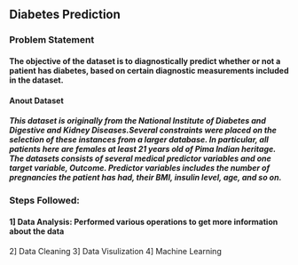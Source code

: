 
## Diabetes Prediction
### Problem Statement
#### The objective of the dataset is to diagnostically predict whether or not a patient has diabetes, based on certain diagnostic measurements included in the dataset.

#### Anout Dataset
##### This dataset is originally from the National Institute of Diabetes and Digestive and Kidney Diseases.Several constraints were placed on the selection of these instances from a larger database. In particular, all patients here are females at least 21 years old of Pima Indian heritage. The datasets consists of several medical predictor variables and one target variable, Outcome. Predictor variables includes the number of pregnancies the patient has had, their BMI, insulin level, age, and so on.

### Steps Followed:
#### 1] Data Analysis: Performed various operations to get more information about the data
2] Data Cleaning
3] Data Visulization
4] Machine Learning
